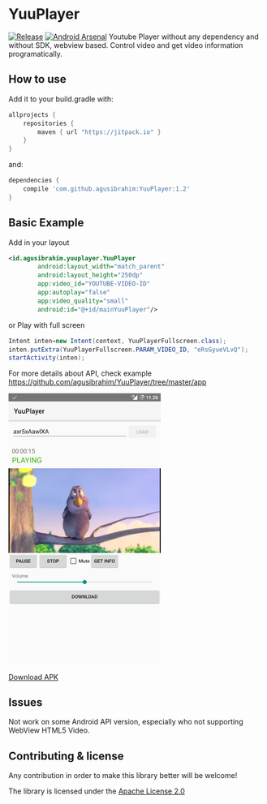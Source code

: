 # YuuPlayer

[![Release](https://jitpack.io/v/agusibrahim/YuuPlayer.svg)](https://jitpack.io/#agusibrahim/YuuPlayer)
[![Android Arsenal](https://img.shields.io/badge/Android%20Arsenal-YuuPlayer-blue.svg?style=flat-square)](https://android-arsenal.com/details/1/5981)
Youtube Player without any dependency and without SDK, webview based. Control video and get video information programatically.

## How to use

Add it to your build.gradle with:
```gradle
allprojects {
    repositories {
        maven { url "https://jitpack.io" }
    }
}
```
and:

```gradle
dependencies {
    compile 'com.github.agusibrahim:YuuPlayer:1.2'
}
```

## Basic Example
Add in your layout
```xml
<id.agusibrahim.yuuplayer.YuuPlayer
		android:layout_width="match_parent"
		android:layout_height="250dp"
		app:video_id="YOUTUBE-VIDEO-ID"
		app:autoplay="false"
		app:video_quality="small"
		android:id="@+id/mainYuuPlayer"/>
```
or Play with full screen
```java
Intent inten=new Intent(context, YuuPlayerFullscreen.class);
inten.putExtra(YuuPlayerFullscreen.PARAM_VIDEO_ID, "eRsGyueVLvQ");			inten.putExtra(YuuPlayerFullscreen.PARAM_VIDEO_QUALITY, "small");
startActivity(inten);
```

For more details about API, check example
https://github.com/agusibrahim/YuuPlayer/tree/master/app

<img src="https://raw.githubusercontent.com/agusibrahim/YuuPlayer/master/img/Screenshot_20170715-112651.png" width="300">

[Download APK](https://github.com/agusibrahim/YuuPlayer/releases/download/1.2/YuuPlayer-Example.apk)
## Issues
Not work on some Android API version, especially who not supporting WebView HTML5 Video.


## Contributing & license
Any contribution in order to make this library better will be welcome!

The library is licensed under the [Apache License 2.0](https://www.apache.org/licenses/LICENSE-2.0)
